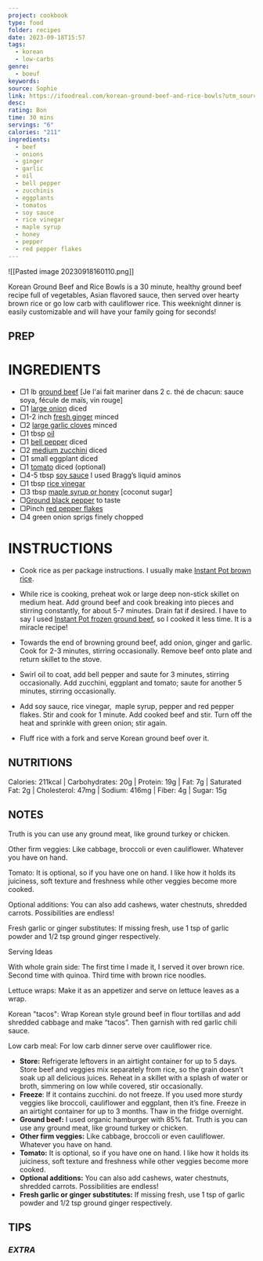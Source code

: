 ```yaml
---
project: cookbook
type: food
folder: recipes
date: 2023-09-18T15:57
tags:
  - korean
  - low-carbs
genre:
  - boeuf
keywords: 
source: Sophie
link: https://ifoodreal.com/korean-ground-beef-and-rice-bowls?utm_source=newsletter&utm_medium=email&utm_campaign=Forever-Series#wprm-recipe-container-49432
desc: 
rating: Bon
time: 30 mins
servings: "6"
calories: "211"
ingredients:
  - beef
  - onions
  - ginger
  - garlic
  - oil
  - bell pepper
  - zucchinis
  - eggplants
  - tomatos
  - soy sauce
  - rice vinegar
  - maple syrup
  - honey
  - pepper
  - red pepper flakes
---
```


![[Pasted image 20230918160110.png]]

Korean Ground Beef and Rice Bowls is a 30 minute, healthy ground beef recipe full of vegetables, Asian flavored sauce, then served over hearty brown rice or go low carb with cauliflower rice. This weeknight dinner is easily customizable and will have your family going for seconds!


## PREP


# INGREDIENTS

- ▢1 lb [ground beef](https://www.target.com/p/all-natural-85-15-ground-beef-1lb-good-38-gather-8482/-/A-13288295&aflt=plt?aflt=plt) [Je l'ai fait mariner dans 2 c. thé de chacun: sauce soya, fécule de maïs, vin rouge]
- ▢1 [large onion](https://www.target.com/p/red-onion-each/-/A-14917313?aflt=plt) diced
- ▢1-2 inch [fresh ginger](https://www.target.com/p/ginger-root-6oz/-/A-23974827?aflt=plt#lnk=sametab) minced
- ▢2 [large garlic cloves](https://www.target.com/p/spice-world-fresh-whole-garlic-3ct-bag/-/A-14917318?aflt=plt#lnk=sametab) minced
- ▢1 tbsp [oil](https://amzn.to/3H4ef0z)
- ▢1 [bell pepper](https://www.target.com/p/tri-colored-bell-peppers-16oz-3ct-good-38-gather-8482-packaging-may-vary/-/A-78832378?aflt=plt) diced
- ▢2 [medium zucchini](https://www.target.com/p/organic-zucchini-2ct/-/A-85825253?aflt=plt#lnk=sametab) diced
- ▢1 small eggplant diced
- ▢1 [tomato](https://www.target.com/p/beefsteak-tomatoes-13oz-2ct-good-38-gather-8482-packaging-may-vary/-/A-82628083?aflt=plt#lnk=sametab) diced (optional)
- ▢4-5 tbsp [soy sauce](https://amzn.to/3bYdOX6) I used Bragg’s liquid aminos
- ▢1 tbsp [rice vinegar](https://amzn.to/3bZoxRj)
- ▢3 tbsp [maple syrup or honey](https://amzn.to/3037uLo) [coconut sugar]
- ▢[Ground black pepper](https://amzn.to/3kH0r2D) to taste
- ▢Pinch [red pepper flakes](https://amzn.to/3qnZXSC)
- ▢4 green onion sprigs finely chopped


# INSTRUCTIONS

- Cook rice as per package instructions. I usually make [Instant Pot brown rice](https://ifoodreal.com/instant-pot-brown-rice/).
    
- While rice is cooking, preheat wok or large deep non-stick skillet on medium heat. Add ground beef and cook breaking into pieces and stirring constantly, for about 5-7 minutes. Drain fat if desired. I have to say I used [Instant Pot frozen ground beef](https://ifoodreal.com/instant-pot-frozen-ground-beef-turkey/), so I cooked it less time. It is a miracle recipe!
    
- Towards the end of browning ground beef, add onion, ginger and garlic. Cook for 2-3 minutes, stirring occasionally. Remove beef onto plate and return skillet to the stove.
    
- Swirl oil to coat, add bell pepper and saute for 3 minutes, stirring occasionally. Add zucchini, eggplant and tomato; saute for another 5 minutes, stirring occasionally.
    
- Add soy sauce, rice vinegar,  maple syrup, pepper and red pepper flakes. Stir and cook for 1 minute. Add cooked beef and stir. Turn off the heat and sprinkle with green onion; stir again.
    
- Fluff rice with a fork and serve Korean ground beef over it.

## NUTRITIONS

Calories: 211kcal | Carbohydrates: 20g | Protein: 19g | Fat: 7g | Saturated Fat: 2g | Cholesterol: 47mg | Sodium: 416mg | Fiber: 4g | Sugar: 15g



## NOTES

Truth is you can use any ground meat, like ground turkey or chicken.

Other firm veggies: Like cabbage, broccoli or even cauliflower. Whatever you have on hand.

Tomato: It is optional, so if you have one on hand. I like how it holds its juiciness, soft texture and freshness while other veggies become more cooked.

Optional additions: You can also add cashews, water chestnuts, shredded carrots. Possibilities are endless!

Fresh garlic or ginger substitutes: If missing fresh, use 1 tsp of garlic powder and 1/2 tsp ground ginger respectively.

Serving Ideas

With whole grain side: The first time I made it, I served it over brown rice. Second time with quinoa. Third time with brown rice noodles.

Lettuce wraps: Make it as an appetizer and serve on lettuce leaves as a wrap.

Korean "tacos": Wrap Korean style ground beef in flour tortillas and add shredded cabbage and make “tacos”. Then garnish with red garlic chili sauce.

Low carb meal: For low carb dinner serve over cauliflower rice.




- **Store:** Refrigerate leftovers in an airtight container for up to 5 days. Store beef and veggies mix separately from rice, so the grain doesn’t soak up all delicious juices. Reheat in a skillet with a splash of water or broth, simmering on low while covered, stir occasionally. 
- **Freeze**: If it contains zucchini. do not freeze. If you used more sturdy veggies like broccoli, cauliflower and eggplant, then it’s fine. Freeze in an airtight container for up to 3 months. Thaw in the fridge overnight.
- **Ground beef:** I used organic hamburger with 85% fat. Truth is you can use any ground meat, like ground turkey or chicken.
- **Other firm veggies:** Like cabbage, broccoli or even cauliflower. Whatever you have on hand.
- **Tomato:** It is optional, so if you have one on hand. I like how it holds its juiciness, soft texture and freshness while other veggies become more cooked.
- **Optional additions:** You can also add cashews, water chestnuts, shredded carrots. Possibilities are endless!
- **Fresh garlic or ginger substitutes:** If missing fresh, use 1 tsp of garlic powder and 1/2 tsp ground ginger respectively.



## TIPS



### *EXTRA*




